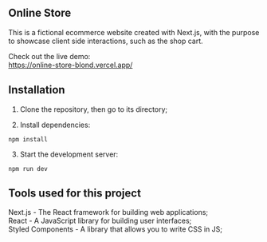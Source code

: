 ## Online Store

This is a fictional ecommerce website created with Next.js, with the purpose to showcase client side interactions, such as the shop cart.

Check out the live demo:  
https://online-store-blond.vercel.app/

## Installation

1. Clone the repository, then go to its directory;
 
 2. Install dependencies:
 ```shell
npm install 
```

3. Start the development server:
```shell
npm run dev
 ```


## Tools used for this project

Next.js - The React framework for building web applications;  
React - A JavaScript library for building user interfaces;  
Styled Components - A library that allows you to write CSS in JS;